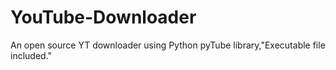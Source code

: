 # YouTube-Downloader
An open source YT downloader using Python pyTube library,"Executable file included."
